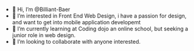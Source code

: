 - 👋 Hi, I’m @Billiant-Baer
- 👀 I’m interested in Front End Web Design, i have a passion for design, and want to get into mobile application developemt 
- 🌱 I’m currently learning at Coding dojo an online school, but seeking a junior role in web design. 
- 💞️ I’m looking to collaborate with anyone interested. 

<!---
Billiant-Baer/Billiant-Baer is a ✨ special ✨ repository because its `README.md` (this file) appears on your GitHub profile.
You can click the Preview link to take a look at your changes.
--->
